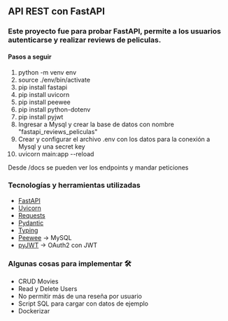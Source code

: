 ## API REST con FastAPI
### Este proyecto fue para probar FastAPI, permite a los usuarios autenticarse y realizar reviews de peliculas.

#### Pasos a seguir
1. python -m venv env  
2. source ./env/bin/activate  
3. pip install fastapi  
4. pip install uvicorn
4. pip install peewee  
5. pip install python-dotenv
6. pip install pyjwt
7. Ingresar a Mysql y crear la base de datos con nombre "fastapi_reviews_peliculas" 
8. Crear y configurar el archivo .env con los datos para la conexión a Mysql y una secret key
9. uvicorn main:app --reload    

Desde /docs se pueden ver los endpoints y mandar peticiones



### Tecnologías y herramientas utilizadas
- [FastAPI](https://fastapi.tiangolo.com/)
- [Uvicorn](https://www.uvicorn.org/)
- [Requests](https://pypi.org/project/requests/)
- [Pydantic](https://docs.pydantic.dev/latest/)
- [Typing](https://docs.python.org/3/library/typing.html)
- [Peewee](https://docs.peewee-orm.com/en/latest/) -> MySQL
- [pyJWT](https://pyjwt.readthedocs.io/en/stable/) -> OAuth2 con JWT


### Algunas cosas para implementar 🛠️
- CRUD Movies  
- Read y Delete Users  
- No permitir más de una reseña por usuario  
- Script SQL para cargar con datos de ejemplo
- Dockerizar